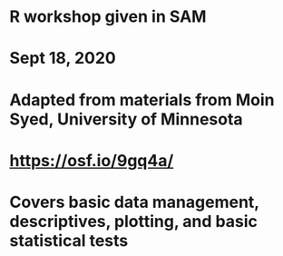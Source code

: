# R workshop given in SAM
# Sept 18, 2020

# Adapted from materials from Moin Syed, University of Minnesota
# https://osf.io/9gq4a/

# Covers basic data management, descriptives, plotting, and basic statistical tests
